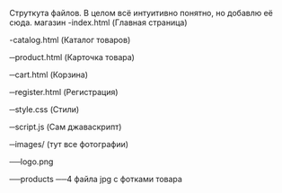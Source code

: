Струткута файлов. В целом всё интуитивно понятно, но добавлю её сюда.
магазин
-index.html (Главная страница)

-catalog.html (Каталог товаров)

─product.html (Карточка товара)

─cart.html (Корзина)

─register.html (Регистрация)

─style.css (Стили)

─script.js (Сам джаваскрипт)

─images/ (тут все фотографии)

  ──logo.png
  
  ──products
      ──4 файла jpg с фотками товара
